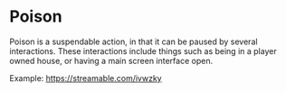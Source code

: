 # Poison

Poison is a suspendable action, in that it can be paused by several interactions. These interactions include things such as being in a player owned house, or having a main screen interface open.

Example: https://streamable.com/ivwzky
